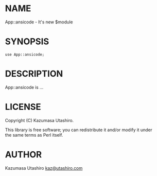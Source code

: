 # NAME

App::ansicode - It's new $module

# SYNOPSIS

    use App::ansicode;

# DESCRIPTION

App::ansicode is ...

# LICENSE

Copyright (C) Kazumasa Utashiro.

This library is free software; you can redistribute it and/or modify
it under the same terms as Perl itself.

# AUTHOR

Kazumasa Utashiro <kaz@utashiro.com>
